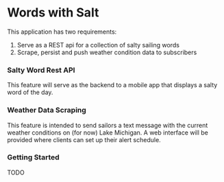 Words with Salt
=

This application has two requirements:
1. Serve as a REST api for a collection of salty sailing words
2. Scrape, persist and push weather condition data to subscribers


### Salty Word Rest API

This feature will serve as the backend to a mobile app that displays a salty word of the day. 

### Weather Data Scraping

This feature is intended to send sailors a text message with the current weather conditions on (for now) Lake Michigan.
A web interface will be provided where clients can set up their alert schedule.

### Getting Started

TODO